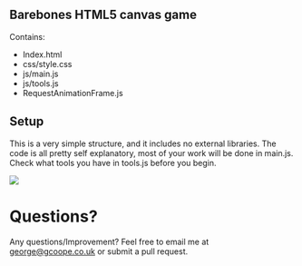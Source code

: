 ## Barebones HTML5 canvas game

Contains:

* Index.html
* css/style.css
* js/main.js
* js/tools.js
* RequestAnimationFrame.js

## Setup

This is a very simple structure, and it includes no external libraries. The code is all pretty self explanatory, most of your work will be done in main.js. Check what tools you have in tools.js before you begin.

<img src="http://i.imgur.com/4qYFQ.png" style="border:0;">

# Questions?

Any questions/Improvement? Feel free to email me at george@gcoope.co.uk or submit a pull request.